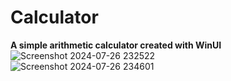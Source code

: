 # Calculator
**A simple arithmetic calculator created with WinUI**
</br>
![Screenshot 2024-07-26 232522](https://github.com/user-attachments/assets/50f2f4be-1725-49e6-95d6-6c94481d52f9)
</br>
![Screenshot 2024-07-26 234601](https://github.com/user-attachments/assets/a7b13b5a-48ab-4e96-b463-1f1e026d4e6d)
